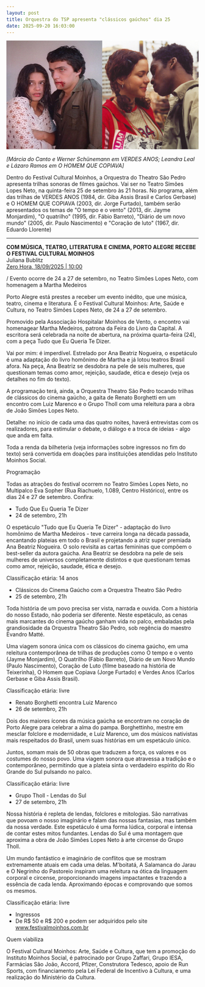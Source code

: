 ```yaml
---
layout: post
title: Orquestra do TSP apresenta "clássicos gaúchos" dia 25
date: 2025-09-20 16:03:00
---
```

![](/uploads/va-hqc.jpg)

*\[Márcia do Canto e Werner Schünemann em VERDES ANOS; Leandra Leal e Lázaro Ramos em O HOMEM QUE COPIAVA]*

Dentro do Festival Cultural Moinhos, a Orquestra do Theatro São Pedro apresenta trilhas sonoras de filmes gaúchos. Vai ser no Teatro Simões Lopes Neto, na quinta-feira 25 de setembro às 21 horas. No programa, além das trilhas de VERDES ANOS (1984, dir. Giba Assis Brasil e Carlos Gerbase) e O HOMEM QUE COPIAVA (2003, dir. Jorge Furtado), também serão apresentados os temas de "O tempo e o vento" (2013, dir. Jayme Monjardim), "O quatrilho" (1995, dir. Fábio Barreto), "Diário de um novo mundo" (2005, dir. Paulo Nascimento) e "Coração de luto" (1967, dir. Eduardo Llorente)

- - -

**COM MÚSICA, TEATRO, LITERATURA E CINEMA, PORTO ALEGRE RECEBE O FESTIVAL CULTURAL MOINHOS**\
Juliana Bublitz\
[Zero Hora, 18/09/2025 | 10:00](https://gauchazh.clicrbs.com.br/colunistas/juliana-bublitz/noticia/2025/09/com-musica-teatro-literatura-e-cinema-porto-alegre-recebe-o-festival-cultural-moinhos-cmf8cpv9v02a1015i8s49nl3y.html)

[](https://gauchazh.clicrbs.com.br/colunistas/juliana-bublitz/noticia/2025/09/com-musica-teatro-literatura-e-cinema-porto-alegre-recebe-o-festival-cultural-moinhos-cmf8cpv9v02a1015i8s49nl3y.html)/ Evento ocorre de 24 a 27 de setembro, no Teatro Simões Lopes Neto, com homenagem a Martha Medeiros

Porto Alegre está prestes a receber um evento inédito, que une música, teatro, cinema e literatura. É o Festival Cultural Moinhos: Arte, Saúde e Cultura, no Teatro Simões Lopes Neto, de 24 a 27 de setembro.

Promovido pela Associação Hospitalar Moinhos de Vento, o encontro vai homenagear Martha Medeiros, patrona da Feira do Livro da Capital. A escritora será celebrada na noite de abertura, na próxima quarta-feira (24), com a peça Tudo que Eu Queria Te Dizer.

Vai por mim: é imperdível. Estrelado por Ana Beatriz Nogueira, o espetáculo é uma adaptação do livro homônimo de Martha e já lotou teatros Brasil afora. Na peça, Ana Beatriz se desdobra na pele de seis mulheres, que questionam temas como amor, rejeição, saudade, ética e desejo (veja os detalhes no fim do texto).

A programação terá, ainda, a Orquestra Theatro São Pedro tocando trilhas de clássicos do cinema gaúcho, a gaita de Renato Borghetti em um encontro com Luiz Marenco e o Grupo Tholl com uma releitura para a obra de João Simões Lopes Neto.

Detalhe: no início de cada uma das quatro noites, haverá entrevistas com os realizadores, para estimular o debate, o diálogo e a troca de ideias - algo que anda em falta.

Toda a renda da bilheteria (veja informações sobre ingressos no fim do texto) será convertida em doações para instituições atendidas pelo Instituto Moinhos Social.

Programação

Todas as atrações do festival ocorrem no Teatro Simões Lopes Neto, no Multipalco Eva Sopher (Rua Riachuelo, 1.089, Centro Histórico), entre os dias 24 e 27 de setembro. Confira:

* Tudo Que Eu Queria Te Dizer
* 24 de setembro, 21h

O espetáculo "Tudo que Eu Queria Te Dizer" - adaptação do livro homônimo de Martha Medeiros - teve carreira longa na década passada, encantando plateias em todo o Brasil e projetando a atriz super premiada Ana Beatriz Nogueira. O solo revisita as cartas femininas que compõem o best-seller da autora gaúcha. Ana Beatriz se desdobra na pele de seis mulheres de universos completamente distintos e que questionam temas como amor, rejeição, saudade, ética e desejo.

Classificação etária: 14 anos

* Clássicos do Cinema Gaúcho com a Orquestra Theatro São Pedro
* 25 de setembro, 21h

Toda história de um povo precisa ser vista, narrada e ouvida. Com a história do nosso Estado, não poderia ser diferente. Neste espetáculo, as cenas mais marcantes do cinema gaúcho ganham vida no palco, embaladas pela grandiosidade da Orquestra Theatro São Pedro, sob regência do maestro Evandro Matté.

Uma viagem sonora única com os clássicos do cinema gaúcho, em uma releitura contemporânea de trilhas de produções como O tempo e o vento (Jayme Monjardim), O Quatrilho (Fábio Barreto), Diário de um Novo Mundo (Paulo Nascimento), Coração de Luto (filme baseado na história de Teixerinha), O Homem que Copiava (Jorge Furtado) e Verdes Anos (Carlos Gerbase e Giba Assis Brasil).

Classificação etária: livre

* Renato Borghetti encontra Luiz Marenco
* 26 de setembro, 21h

Dois dos maiores ícones da música gaúcha se encontram no coração de Porto Alegre para celebrar a alma do pampa. Borghettinho, mestre em mesclar folclore e modernidade, e Luiz Marenco, um dos músicos nativistas mais respeitados do Brasil, unem suas histórias em um espetáculo único.

Juntos, somam mais de 50 obras que traduzem a força, os valores e os costumes do nosso povo. Uma viagem sonora que atravessa a tradição e o contemporâneo, permitindo que a plateia sinta o verdadeiro espírito do Rio Grande do Sul pulsando no palco.

Classificação etária: livre

* Grupo Tholl - Lendas do Sul
* 27 de setembro, 21h

Nossa história é repleta de lendas, folclores e mitologias. São narrativas que povoam o nosso imaginário e falam das nossas fantasias, mas também da nossa verdade. Este espetáculo é uma forma lúdica, corporal e intensa de contar estes mitos fundantes. Lendas do Sul é uma montagem que aproxima a obra de João Simões Lopes Neto à arte circense do Grupo Tholl.

Um mundo fantástico e imaginário de conflitos que se mostram extremamente atuais em cada uma delas. M'boitatá, A Salamanca do Jarau e O Negrinho do Pastoreio inspiram uma releitura na ótica da linguagem corporal e circense, proporcionando imagens impactantes e trazendo a essência de cada lenda. Aproximando épocas e comprovando que somos os mesmos.

Classificação etária: livre

* Ingressos
* De R$ 50 e R$ 200 e podem ser adquiridos pelo site www.festivalmoinhos.com.br

Quem viabiliza

O Festival Cultural Moinhos: Arte, Saúde e Cultura, que tem a promoção do Instituto Moinhos Social, é patrocinado por Grupo Zaffari, Grupo IESA, Farmácias São João, Accord, Pfizer, Construtora Tedesco, apoio de Run Sports, com financiamento pela Lei Federal de Incentivo à Cultura, e uma realização do Ministério da Cultura.
